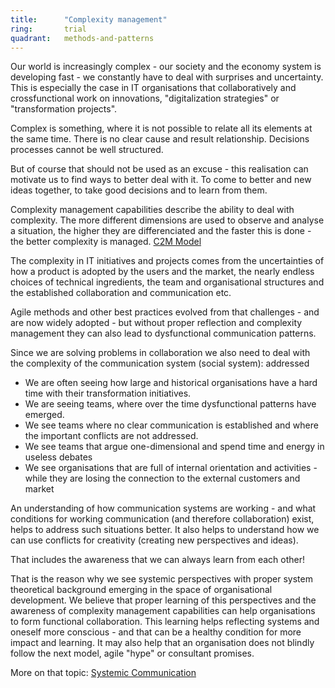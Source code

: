 ```yaml
---
title:      "Complexity management"
ring:       trial
quadrant:   methods-and-patterns
---
```


Our world is increasingly complex - our society and the economy system is developing fast - we constantly have to deal with surprises and uncertainty. This is especially the case in IT organisations that collaboratively and crossfunctional work on innovations, "digitalization strategies" or "transformation projects".

Complex is something, where it is not possible to relate all its elements at the same time. There is no clear cause and result relationship. Decisions processes cannot be well structured.

But of course that should not be used as an excuse - this realisation can motivate us to find ways to better deal with it. To come to better and new ideas together, to take good decisions and to learn from them.

Complexity management capabilities describe the ability to deal with complexity. The more different dimensions are used to observe and analyse a situation, the higher they are differenciated and the faster this is done - the better complexity is managed. [C2M Model](https://www.carl-auer.de/magazin/systemzeit/komplexitatsmanagement-modell-stufen-formen)

The complexity in IT initiatives and projects comes from the uncertainties of how a product is adopted by the users and the market, the nearly endless choices of technical ingredients, the team and organisational structures and the established collaboration and communication etc.

Agile methods and other best practices evolved from that challenges - and are now widely adopted - but without proper reflection and complexity management they can also lead to dysfunctional communication patterns.

Since we are solving problems in collaboration we also need to deal with the complexity of the communication system (social system):
addressed
* We are often seeing how large and historical organisations have a hard time with their transformation initiatives. 
* We are seeing teams, where over the time dysfunctional patterns have emerged. 
* We see teams where no clear communication is established and where the important conflicts are not addressed.
* We see teams that argue one-dimensional and spend time and energy in useless debates
* We see organisations that are full of internal orientation and activities - while they are losing the connection to the external customers and market


An understanding of how communication systems are working - and what conditions for working communication (and therefore collaboration) exist, helps to address such situations better. It also helps to understand how we can use conflicts for creativity (creating new perspectives and ideas).

That includes the awareness that we can always learn from each other! 

That is the reason why we see systemic perspectives with proper system theoretical background emerging in the space of organisational development. We believe that proper learning of this perspectives and the awareness of complexity management capabilities can help organisations to form functional collaboration. This learning helps reflecting systems and oneself more conscious - and that can be a healthy condition for more impact and learning. It may also help that an organisation does not blindly follow the next model, agile "hype" or consultant promises.


More on that topic: [Systemic Communication](https://www.carl-auer.de/magazin/systemzeit/communication-reorganization-of-undetermined)